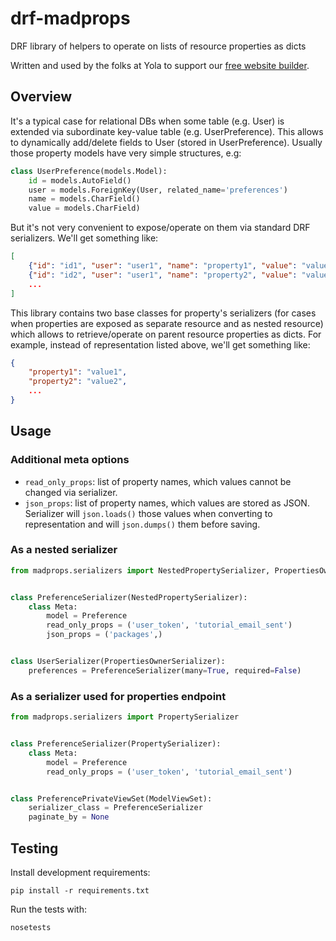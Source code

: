 # drf-madprops

DRF library of helpers to operate on lists of resource properties as dicts

Written and used by the folks at Yola to support our [free website builder][1].

## Overview

It's a typical case for relational DBs when some table (e.g. User) is
extended via subordinate key-value table (e.g. UserPreference). This allows
to dynamically add/delete fields to User (stored in UserPreference).
Usually those property models have very simple structures, e.g:

```python
class UserPreference(models.Model):
    id = models.AutoField()
    user = models.ForeignKey(User, related_name='preferences')
    name = models.CharField()
    value = models.CharField)
```

But it's not very convenient to expose/operate on them via standard DRF
serializers.  We'll get something like:

```json
[
    {"id": "id1", "user": "user1", "name": "property1", "value": "value1"},
    {"id": "id2", "user": "user1", "name": "property2", "value": "value2"}
    ...
]
```

This library contains two base classes for property's serializers (for cases
when properties are exposed as separate resource and as nested resource) which
allows to retrieve/operate on parent resource properties as dicts. For example,
instead of representation listed above, we'll get something like:

```json
{
    "property1": "value1",
    "property2": "value2",
    ...
}
```

## Usage

### Additional meta options

- `read_only_props`: list of property names, which values cannot be changed
  via serializer.
- `json_props`: list of property names, which values are stored as JSON.
  Serializer will `json.loads()` those values when converting to representation
  and will `json.dumps()` them before saving.

### As a nested serializer

```python
from madprops.serializers import NestedPropertySerializer, PropertiesOwnerSerializer


class PreferenceSerializer(NestedPropertySerializer):
    class Meta:
        model = Preference
        read_only_props = ('user_token', 'tutorial_email_sent')
        json_props = ('packages',)


class UserSerializer(PropertiesOwnerSerializer):
    preferences = PreferenceSerializer(many=True, required=False)
```

### As a serializer used for properties endpoint
```python
from madprops.serializers import PropertySerializer


class PreferenceSerializer(PropertySerializer):
    class Meta:
        model = Preference
        read_only_props = ('user_token', 'tutorial_email_sent')


class PreferencePrivateViewSet(ModelViewSet):
    serializer_class = PreferenceSerializer
    paginate_by = None
```

## Testing

Install development requirements:

    pip install -r requirements.txt

Run the tests with:

    nosetests


[1]:https://www.yola.com/
